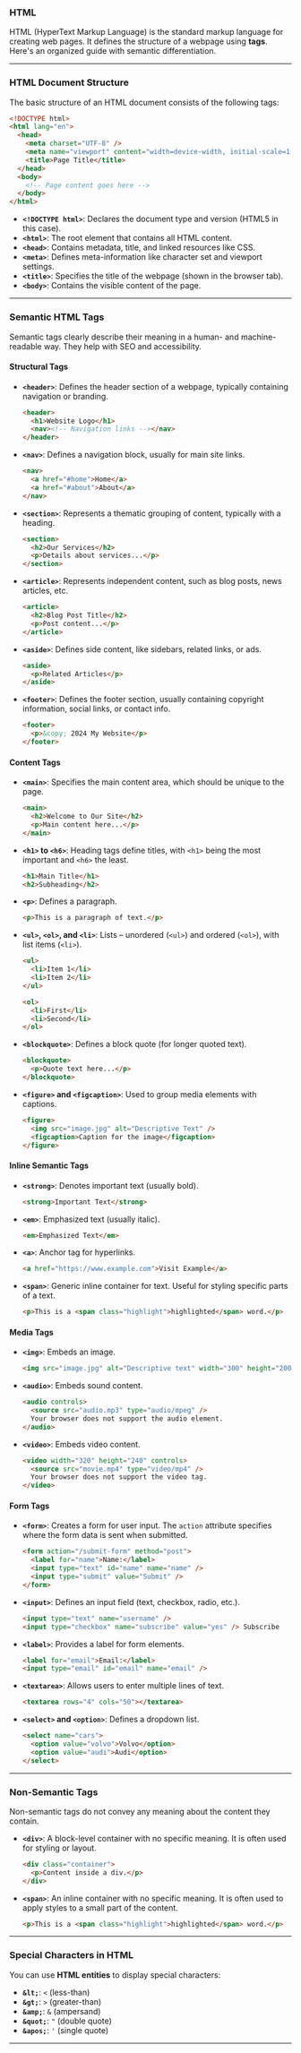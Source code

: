 ### HTML

HTML (HyperText Markup Language) is the standard markup language for creating web pages. It defines the structure of a webpage using **tags**. Here's an organized guide with semantic differentiation.

---

### **HTML Document Structure**

The basic structure of an HTML document consists of the following tags:

```html
<!DOCTYPE html>
<html lang="en">
  <head>
    <meta charset="UTF-8" />
    <meta name="viewport" content="width=device-width, initial-scale=1.0" />
    <title>Page Title</title>
  </head>
  <body>
    <!-- Page content goes here -->
  </body>
</html>
```

- **`<!DOCTYPE html>`**: Declares the document type and version (HTML5 in this case).
- **`<html>`**: The root element that contains all HTML content.
- **`<head>`**: Contains metadata, title, and linked resources like CSS.
- **`<meta>`**: Defines meta-information like character set and viewport settings.
- **`<title>`**: Specifies the title of the webpage (shown in the browser tab).
- **`<body>`**: Contains the visible content of the page.

---

### **Semantic HTML Tags**

Semantic tags clearly describe their meaning in a human- and machine-readable way. They help with SEO and accessibility.

#### **Structural Tags**

- **`<header>`**: Defines the header section of a webpage, typically containing navigation or branding.

  ```html
  <header>
    <h1>Website Logo</h1>
    <nav><!-- Navigation links --></nav>
  </header>
  ```

- **`<nav>`**: Defines a navigation block, usually for main site links.

  ```html
  <nav>
    <a href="#home">Home</a>
    <a href="#about">About</a>
  </nav>
  ```

- **`<section>`**: Represents a thematic grouping of content, typically with a heading.

  ```html
  <section>
    <h2>Our Services</h2>
    <p>Details about services...</p>
  </section>
  ```

- **`<article>`**: Represents independent content, such as blog posts, news articles, etc.

  ```html
  <article>
    <h2>Blog Post Title</h2>
    <p>Post content...</p>
  </article>
  ```

- **`<aside>`**: Defines side content, like sidebars, related links, or ads.

  ```html
  <aside>
    <p>Related Articles</p>
  </aside>
  ```

- **`<footer>`**: Defines the footer section, usually containing copyright information, social links, or contact info.
  ```html
  <footer>
    <p>&copy; 2024 My Website</p>
  </footer>
  ```

#### **Content Tags**

- **`<main>`**: Specifies the main content area, which should be unique to the page.

  ```html
  <main>
    <h2>Welcome to Our Site</h2>
    <p>Main content here...</p>
  </main>
  ```

- **`<h1>` to `<h6>`**: Heading tags define titles, with `<h1>` being the most important and `<h6>` the least.

  ```html
  <h1>Main Title</h1>
  <h2>Subheading</h2>
  ```

- **`<p>`**: Defines a paragraph.

  ```html
  <p>This is a paragraph of text.</p>
  ```

- **`<ul>`, `<ol>`, and `<li>`**: Lists – unordered (`<ul>`) and ordered (`<ol>`), with list items (`<li>`).

  ```html
  <ul>
    <li>Item 1</li>
    <li>Item 2</li>
  </ul>

  <ol>
    <li>First</li>
    <li>Second</li>
  </ol>
  ```

- **`<blockquote>`**: Defines a block quote (for longer quoted text).

  ```html
  <blockquote>
    <p>Quote text here...</p>
  </blockquote>
  ```

- **`<figure>` and `<figcaption>`**: Used to group media elements with captions.
  ```html
  <figure>
    <img src="image.jpg" alt="Descriptive Text" />
    <figcaption>Caption for the image</figcaption>
  </figure>
  ```

#### **Inline Semantic Tags**

- **`<strong>`**: Denotes important text (usually bold).

  ```html
  <strong>Important Text</strong>
  ```

- **`<em>`**: Emphasized text (usually italic).

  ```html
  <em>Emphasized Text</em>
  ```

- **`<a>`**: Anchor tag for hyperlinks.

  ```html
  <a href="https://www.example.com">Visit Example</a>
  ```

- **`<span>`**: Generic inline container for text. Useful for styling specific parts of a text.
  ```html
  <p>This is a <span class="highlight">highlighted</span> word.</p>
  ```

#### **Media Tags**

- **`<img>`**: Embeds an image.

  ```html
  <img src="image.jpg" alt="Descriptive text" width="300" height="200" />
  ```

- **`<audio>`**: Embeds sound content.

  ```html
  <audio controls>
    <source src="audio.mp3" type="audio/mpeg" />
    Your browser does not support the audio element.
  </audio>
  ```

- **`<video>`**: Embeds video content.
  ```html
  <video width="320" height="240" controls>
    <source src="movie.mp4" type="video/mp4" />
    Your browser does not support the video tag.
  </video>
  ```

#### **Form Tags**

- **`<form>`**: Creates a form for user input. The `action` attribute specifies where the form data is sent when submitted.

  ```html
  <form action="/submit-form" method="post">
    <label for="name">Name:</label>
    <input type="text" id="name" name="name" />
    <input type="submit" value="Submit" />
  </form>
  ```

- **`<input>`**: Defines an input field (text, checkbox, radio, etc.).

  ```html
  <input type="text" name="username" />
  <input type="checkbox" name="subscribe" value="yes" /> Subscribe
  ```

- **`<label>`**: Provides a label for form elements.

  ```html
  <label for="email">Email:</label>
  <input type="email" id="email" name="email" />
  ```

- **`<textarea>`**: Allows users to enter multiple lines of text.

  ```html
  <textarea rows="4" cols="50"></textarea>
  ```

- **`<select>` and `<option>`**: Defines a dropdown list.
  ```html
  <select name="cars">
    <option value="volvo">Volvo</option>
    <option value="audi">Audi</option>
  </select>
  ```

---

### **Non-Semantic Tags**

Non-semantic tags do not convey any meaning about the content they contain.

- **`<div>`**: A block-level container with no specific meaning. It is often used for styling or layout.

  ```html
  <div class="container">
    <p>Content inside a div.</p>
  </div>
  ```

- **`<span>`**: An inline container with no specific meaning. It is often used to apply styles to a small part of the content.
  ```html
  <p>This is a <span class="highlight">highlighted</span> word.</p>
  ```

---

### **Special Characters in HTML**

You can use **HTML entities** to display special characters:

- **`&lt;`**: `<` (less-than)
- **`&gt;`**: `>` (greater-than)
- **`&amp;`**: `&` (ampersand)
- **`&quot;`**: `"` (double quote)
- **`&apos;`**: `'` (single quote)

---
